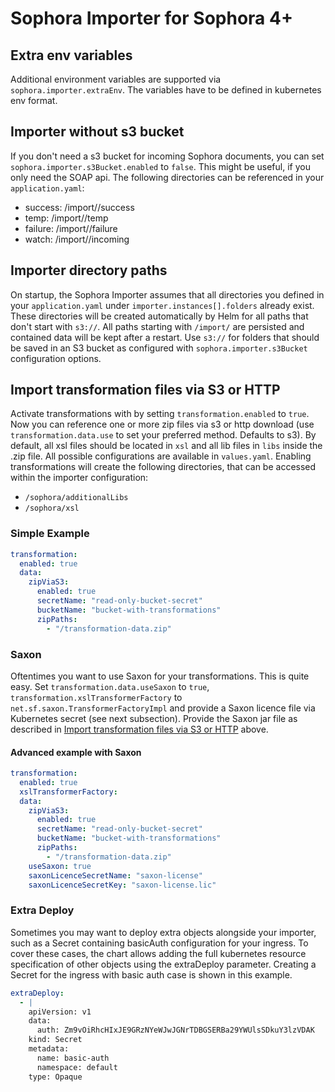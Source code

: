# Sophora Importer for Sophora 4+

## Extra env variables

Additional environment variables are supported via `sophora.importer.extraEnv`. The variables have to be defined in kubernetes env format.

## Importer without s3 bucket

If you don't need a s3 bucket for incoming Sophora documents, you can set `sophora.importer.s3Bucket.enabled` to `false`. This might be useful,
if you only need the SOAP api. The following directories can be referenced in your `application.yaml`:

* success: /import/<instance>/success
* temp: /import/<instance>/temp
* failure: /import/<instance>/failure
* watch: /import/<instance>/incoming

## Importer directory paths

On startup, the Sophora Importer assumes that all directories you defined in your `application.yaml` under `importer.instances[].folders` already exist.
These directories will be created automatically by Helm for all paths that don't start with `s3://`.
All paths starting with `/import/` are persisted and contained data will be kept after a restart. 
Use `s3://` for folders that should be saved in an S3 bucket as configured with `sophora.importer.s3Bucket` configuration options.

## Import transformation files via S3 or HTTP

Activate transformations with by setting `transformation.enabled` to `true`. Now you can reference one or more zip files via s3 or http
download (use `transformation.data.use` to set your preferred method. Defaults to s3).
By default, all xsl files should be located in `xsl` and all lib files in `libs` inside the .zip file. 
All possible configurations are available in `values.yaml`. Enabling transformations will create 
the following directories, that can be accessed within the importer configuration:

* `/sophora/additionalLibs`
* `/sophora/xsl`

### Simple Example

```yaml
transformation:
  enabled: true
  data:
    zipViaS3:
      enabled: true
      secretName: "read-only-bucket-secret"
      bucketName: "bucket-with-transformations"
      zipPaths:
        - "/transformation-data.zip"
```


### Saxon

Oftentimes you want to use Saxon for your transformations. This is quite easy. Set `transformation.data.useSaxon` to `true`,
`transformation.xslTransformerFactory` to `net.sf.saxon.TransformerFactoryImpl` and provide a Saxon licence file 
via Kubernetes secret (see next subsection). Provide the Saxon jar file as described in [Import transformation files via S3 or HTTP](#import-transformation-files-via-s3-or-http) above.

#### Advanced example with Saxon 

```yaml
transformation:
  enabled: true
  xslTransformerFactory: 
  data:
    zipViaS3:
      enabled: true
      secretName: "read-only-bucket-secret"
      bucketName: "bucket-with-transformations"
      zipPaths:
        - "/transformation-data.zip"
    useSaxon: true
    saxonLicenceSecretName: "saxon-license"
    saxonLicenceSecretKey: "saxon-license.lic"
```

### Extra Deploy

Sometimes you may want to deploy extra objects alongside your importer, such as a Secret containing basicAuth configuration for your ingress. 
To cover these cases, the chart allows adding the full kubernetes resource specification of other objects using the extraDeploy parameter.
Creating a Secret for the ingress with basic auth case is shown in this example.

```yaml
extraDeploy:
  - |
    apiVersion: v1
    data:
      auth: Zm9vOiRhcHIxJE9GRzNYeWJwJGNrTDBGSERBa29YWUlsSDkuY3lzVDAK
    kind: Secret
    metadata:
      name: basic-auth
      namespace: default
    type: Opaque
```
